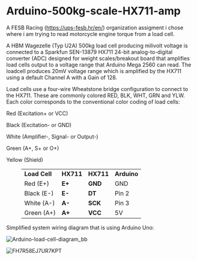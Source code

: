 # Arduino-500kg-scale-HX711-amp
A FESB Racing (https://ups-fesb.hr/en/) organization assigment i chose where i am trying to read motorcycle engine torque from a load cell.

A HBM Wagezelle (Typ U2A) 500kg  load cell producing milivolt voltage is connected to a Sparkfun SEN-13879 HX711 24-bit analog-to-digital converter (ADC) designed for weight scales/breakout board that amplifies load cells output to a voltage range that Arduino Mega 2560 can read. The loadcell produces 20mV voltage range which is amplified by the HX711 using a default Channel A with a Gain of 128. 

Load cells use a four-wire Wheatstone bridge configuration to connect to the HX711. 
These are commonly colored RED, BLK, WHT, GRN and YLW. Each color corresponds to the conventional color coding of load cells:

Red (Excitation+ or VCC)

Black (Excitation- or GND)

White (Amplifier-, Signal- or Output-)

Green (A+, S+ or O+)

Yellow (Shield)

<figure class="wp-block-table"><table><tbody><tr><td><strong>Load Cell</strong></td><td><strong>HX711</strong></td><td><strong>HX711</strong></td><td><strong>Arduino</strong></td></tr><tr><td><span class="rnthl rntcred">Red</span> (E+)</td><td><strong>E+</strong></td><td><strong>GND</strong></td><td><span class="rnthl rntcblack">GND</span></td></tr><tr><td><span class="rnthl rntcblack">Black</span> (E-)</td><td><strong>E-</strong></td><td><strong>DT</strong></td><td><span class="rnthl rntclgray">Pin 2</span></td></tr><tr><td><span class="rnthl rntclgray">White</span> (A-)</td><td><strong>A-</strong></td><td><strong>SCK</strong></td><td><span class="rnthl rntcyellow">Pin 3</span> </td></tr><tr><td><span class="rnthl rntclgreen">Green</span> (A+)</td><td><strong>A+</strong></td><td><strong>VCC</strong></td><td><span class="rnthl rntcred">5V</span></td></tr></tbody></table></figure>


Simplified system wiring diagram that is using Arduino Uno:

![Arduino-load-cell-diagram_bb](https://github.com/user-attachments/assets/3d2c5068-b785-41e9-9fe8-3bacad2108ab)


![FH7R58EJ7UR7KPT](https://github.com/user-attachments/assets/54743b6f-7779-458d-b7ba-f9148ddcfe3e)

